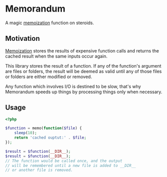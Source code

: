 # Memorandum

A magic [memoization](https://en.wikipedia.org/wiki/Memoization) function on steroids.

## Motivation

[Memoization](https://en.wikipedia.org/wiki/Memoization) stores the results of expensive function calls and
returns the cached result when the same inputs occur again.

This library stores the result of a function. If any of the function's argument are files or folders, the result will
be deemed as valid until any of those files or folders are either modified or removed.

Any function which involves I/O is destined to be slow, that's why Memorandum speeds up things by processing things only when
necessary.

## Usage


```php
<?php

$function = memo(function($file) {
    sleep(10);
    return 'cached ouptut:' . $file;
});

$result = $function(__DIR__);
$result = $function(__DIR__);
// The function would be called once, and the output
// will be remembered until a new file is added to __DIR__
// or another file is removed.
```
